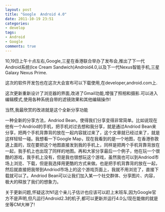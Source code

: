 ```yaml
---
layout: post
title: "Google  Android 4.0"
date: 2011-10-19 23:51
categories: 
- develop
tags: 
- Android 
- Google
comments: true
---
```

10,19日上午十点左右,Google,三星在香港联合举办了发布会,推出了下一代Android系统(Ice Cream Sandwich)Android4.0,以及下一代Nexus智能手机,三星Galaxy Nexus Prime.

这次的软件开发包也在这次大会宣布可以下载使用,在developer,android.com上.

这次更新重新设计了浏览器的界面,改进了Gmail功能,增强了照相和摄影.可以进入编辑模式,使用各种系统自带的滤镜效果和其他编辑操作!

当然,我最欣赏的改进就是这个全新分享功能

一种全新的分享方法，Andriod Bean，使得我们分享变得非常简单。比如说现在他有一个Andriod的手机，把手机对过去想和我分享，就是通过Andriod Bean来分享，把两个手机背靠背的放在一起内容就过来了，这个文章就已经过来了，就是这样轻轻一碰。我想看一下Google Map，现在我看到的是一个地图，在香港弥敦道上面的，现在要把这个地图直接发到我的手机上，同样是把两个手机背靠背放在一起，我手机上也出现了同样的地图。再和大家分享最后一个例子，他在玩一个很酷的游戏，我手机上没有，但是我也很想玩这个游戏，虽然我也可以到Andriod市场上浏览、下载，但是我选择用更酷的方式来做。也是把手机背靠背的放在一起，然后就直接把我带到Andriod市场上的这个游戏页面上，我就不用浏览了，直接下载就可以了。Andriod Bean可以让我们加入某一个社交群体、分享图片、内容，极大的释放了我们的想象力。

关于更新问题,怀疑这次N1这个亲儿子估计也应该可以赶上末班车,因为Google官方不是声明,但凡运行Android2.3的机子,都可以更新并运行4.0么!现在能做的就是坐等CM大神了!
